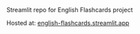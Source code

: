 Streamlit repo for English Flashcards project

Hosted at: [english-flashcards.streamlit.app](https://english-flashcards.streamlit.app/)
